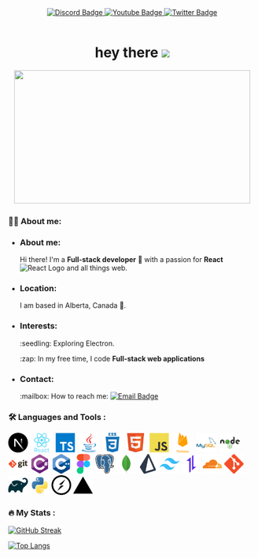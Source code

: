 <div id="badges" align="center">
 <a href="https://discordapp.com/users/1147380185893716068">
  <img src="https://img.shields.io/badge/Discord-blue?style=for-the-badge&logo=discord&logoColor=white" alt="Discord Badge"/>
 </a>
 <a href="https://www.youtube.com/@cvs0_">
  <img src="https://img.shields.io/badge/YouTube-red?style=for-the-badge&logo=youtube&logoColor=white" alt="Youtube Badge"/>
 </a>
 <a href="https://twitter.com/cvs0_">
  <img src="https://img.shields.io/badge/Twitter-blue?style=for-the-badge&logo=twitter&logoColor=white" alt="Twitter Badge"/>
 </a>
</div>

<div align="center">
 <img src="https://komarev.com/ghpvc/?username=cvs0&style=flat-square&color=blue" alt=""/>
</div>

<h1 align="center">
  hey there
  <img src="https://media.giphy.com/media/hvRJCLFzcasrR4ia7z/giphy.gif" width="30px"/>
</h1>

<div align="center">
 <img src="https://media.giphy.com/media/KA593kO0JvXMs/giphy.gif" width="480" height="270" />
</div>

<div>
  <h3><b>👨‍💻 About me:</b></h3>
</div>

<ul>
  <li>
    <h3><b>About me:</b></h3>
    <p>Hi there! I'm a <b>Full-stack developer</b> 🚀 with a passion for <b>React</b> <img src="https://example.com/react.gif" width="30px" alt="React Logo" /> and all things web.</p>
  </li>
  <li>
    <h3><b>Location:</b></h3>
    <p>I am based in Alberta, Canada 🍁.</p>
  </li>
  <li>
    <h3><b>Interests:</b></h3>
    <p>:seedling: Exploring Electron.</p>
    <p>:zap: In my free time, I code <b>Full-stack web applications</b></p>
  </li>
  <li>
    <h3><b>Contact:</b></h3>
    <p>:mailbox: How to reach me: <a href="mailto:cvs0@ogmc.store"><img src="https://img.shields.io/badge/-Email-blue?style=flat&logo=gmail&logoColor=white" alt="Email Badge"></a></p>
  </li>
</ul>

### :hammer_and_wrench: Languages and Tools :

<div>
  <img src="https://github.com/devicons/devicon/blob/master/icons/nextjs/nextjs-original.svg" title="NextJS" alt="NextJS" width="40" height="40"/>&nbsp;
  <img src="https://github.com/devicons/devicon/blob/master/icons/react/react-original-wordmark.svg" title="React" alt="React" width="40" height="40"/>&nbsp;
  <img src="https://github.com/devicons/devicon/blob/master/icons/typescript/typescript-original.svg" title="Typescript" alt="Typescript" width="40" height="40"/>&nbsp;
  <img src="https://github.com/devicons/devicon/blob/master/icons/java/java-original.svg" title="Java" alt="Java" width="40" height="40"/>&nbsp;
  <img src="https://github.com/devicons/devicon/blob/master/icons/css3/css3-plain-wordmark.svg"  title="CSS3" alt="CSS" width="40" height="40"/>&nbsp;
  <img src="https://github.com/devicons/devicon/blob/master/icons/html5/html5-original.svg" title="HTML5" alt="HTML" width="40" height="40"/>&nbsp;
  <img src="https://github.com/devicons/devicon/blob/master/icons/javascript/javascript-original.svg" title="JavaScript" alt="JavaScript" width="40" height="40"/>&nbsp;
  <img src="https://github.com/devicons/devicon/blob/master/icons/firebase/firebase-plain-wordmark.svg" title="Firebase" alt="Firebase" width="40" height="40"/>&nbsp;
  <img src="https://github.com/devicons/devicon/blob/master/icons/mysql/mysql-original-wordmark.svg" title="MySQL"  alt="MySQL" width="40" height="40"/>&nbsp;
  <img src="https://github.com/devicons/devicon/blob/master/icons/nodejs/nodejs-original-wordmark.svg" title="NodeJS" alt="NodeJS" width="40" height="40"/>&nbsp;
  <img src="https://github.com/devicons/devicon/blob/master/icons/git/git-original-wordmark.svg" title="Git" **alt="Git" width="40" height="40"/>
  <img src="https://github.com/devicons/devicon/blob/master/icons/csharp/csharp-original.svg" title="C#" **alt="C#" width="40" height="40"/>
  <img src="https://github.com/devicons/devicon/blob/master/icons/cplusplus/cplusplus-original.svg" title="C++" **alt="C++" width="40" height="40"/>
  <img src="https://github.com/devicons/devicon/blob/master/icons/figma/figma-original.svg" title="Figma" **alt="Figma" width="40" height="40"/>
  <img src="https://github.com/devicons/devicon/blob/master/icons/postgresql/postgresql-original.svg" title="PostgreSQL" **alt="PostgreSQL" width="40" height="40"/>
  <img src="https://github.com/devicons/devicon/blob/master/icons/mongodb/mongodb-original.svg" title="MongoDB" **alt="MongoDB" width="40" height="40"/>
  <img src="https://github.com/devicons/devicon/blob/master/icons/prisma/prisma-original.svg" title="axios" **alt="axios" width="40" height="40"/>
  <img src="https://github.com/devicons/devicon/blob/master/icons/tailwindcss/tailwindcss-original.svg" title="Tailwind CSS" **alt="Tailwind CSS" width="40" height="40"/>
  <img src="https://github.com/devicons/devicon/blob/master/icons/axios/axios-plain.svg" title="Axios" **alt="Axios" width="40" height="40"/>
  <img src="https://github.com/devicons/devicon/blob/master/icons/cloudflare/cloudflare-original.svg" title="Cloudflare" **alt="Cloudflare" width="40" height="40"/>
  <img src="https://github.com/devicons/devicon/blob/master/icons/git/git-original.svg" title="Git" **alt="Git" width="40" height="40"/>
  <img src="https://github.com/devicons/devicon/blob/master/icons/gradle/gradle-original.svg" title="Gradle" **alt="Gradle" width="40" height="40"/>
  <img src="https://github.com/devicons/devicon/blob/master/icons/python/python-original.svg" title="Python" **alt="Python" width="40" height="40"/>
  <img src="https://github.com/devicons/devicon/blob/master/icons/socketio/socketio-original.svg" title="Socket.IO" **alt="Socket.IO" width="40" height="40"/>
  <img src="https://github.com/devicons/devicon/blob/master/icons/vercel/vercel-original.svg" title="Vercel" **alt="Vercel" width="40" height="40"/>
</div>

### :fire: My Stats :

[![GitHub Streak](http://github-readme-streak-stats.herokuapp.com?user=cvs0&theme=dark&background=000000)](https://git.io/streak-stats)

[![Top Langs](https://github-readme-stats.vercel.app/api/top-langs/?username=cvs0&layout=compact&theme=vision-friendly-dark)](https://github.com/anuraghazra/github-readme-stats)

